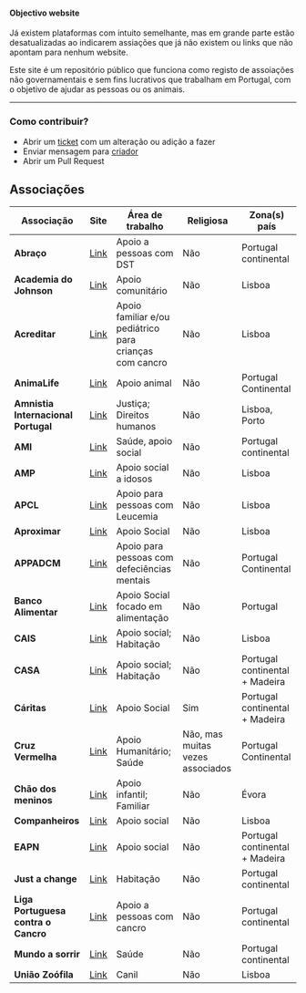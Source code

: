 #### Objectivo website

Já existem plataformas com intuito semelhante, mas em grande parte estão desatualizadas ao indicarem assiações que já não existem ou links que não apontam para nenhum website.

Este site é um repositório público que funciona como registo de assoiações não governamentais e sem fins lucrativos que trabalham em Portugal, com o objetivo de ajudar as pessoas ou os animais.

---

### Como contribuir?

- Abrir um [ticket](https://github.com/ElMassas/community-work/issues) com um alteração ou adição a fazer
- Enviar mensagem para [criador](https://www.instagram.com/el.massas/)
- Abrir um Pull Request

## Associações

| Associação | Site | Área de trabalho |  Religiosa | Zona(s) país
|------|--------|---------|---------| ---------|
| **Abraço** | [Link](https://www.academiadojohnson.com/como-ajudar) | Apoio a pessoas com DST | Não | Portugal continental
| **Academia do Johnson** | [Link](https://www.academiadojohnson.com/como-ajudar) | Apoio comunitário | Não | Lisboa
| **Acreditar** | [Link](https://www.acreditar.org.pt/pt/base1/26) | Apoio familiar e/ou pediátrico para crianças com cancro | Não | Lisboa
| **AnimaLife** | [Link](https://animalife.pt/pt/voluntario/) | Apoio animal | Não | Portugal Continental
| **Amnistia Internacional Portugal** | [Link](https://www.amnistia.pt/tornar-me-ativista-ou-voluntario/) | Justiça; Direitos humanos | Não | Lisboa, Porto
| **AMI** | [Link](https://ami.org.pt/como-ajudar/) | Saúde, apoio social | Não | Portugal continental
| **AMP** | [Link](https://mpmv.pt/como-ajudar/voluntariado/) | Apoio social a idosos | Não | Lisboa
| **APCL** | [Link](https://www.apcl.pt/pt/como-ajudar/seja-voluntario-da-apcl) | Apoio para pessoas com Leucemia | Não | Lisboa
| **Aproximar** | [Link](https://www.aproximar.pt/voluntariado-aproximar.html) | Apoio Social | Não | Lisboa
| **APPADCM** | [Link](https://appacdm-lisboa.pt/ser-voluntario/) | Apoio para pessoas com defeciências mentais | Não | Portugal Continental
| **Banco Alimentar** | [Link](https://www.bancoalimentar.pt/quero-ser-voluntario/) | Apoio Social focado em alimentação | Não | Portugal
|**CAIS** | [Link](https://www.cais.pt/voluntarios/) | Apoio social; Habitação | Não | Lisboa
|**CASA** | [Link](https://casa-apoioaosemabrigo.org/) | Apoio social; Habitação | Não | Portugal continental + Madeira
|**Cáritas** | [Link](https://caritas.pt/voluntariado/) | Apoio Social | Sim | Portugal continental + Madeira
| **Cruz Vermelha** | [Link](https://www.cruzvermelha.pt/voluntariado.html) | Apoio Humanitário; Saúde | Não, mas muitas vezes associados | Portugal Continental
| **Chão dos meninos** | [Link](https://www.chaodosmeninos.pt/areas-de-apoio-e-atividades/) | Apoio infantil; Familiar | Não | Évora
| **Companheiros** | [Link](https://companheiro.org/wp/voluntariado/) | Apoio social | Não | Lisboa
| **EAPN** | [Link](https://www.eapn.pt/quem-somos/voluntariado/) | Apoio social | Não | Portugal continental + Madeira
| **Just a change** | [Link](https://justachange.pt/en/volunteers/) | Habitação | Não | Portugal continental
| **Liga Portuguesa contra o Cancro** | [Link](https://www.ligacontracancro.pt/como-voluntario/) | Apoio a pessoas com cancro | Não | Portugal continental
| **Mundo a sorrir** | [Link](https://www.mundoasorrir.org/pt/voluntarios) | Saúde | Não | Portugal continental
| **União Zoófila** | [Link](https://www.uniaozoofila.org/en/ajudar/) | Canil | Não | Lisboa

